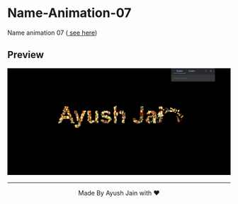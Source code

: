 # Name-Animation-07

Name animation 07 (<a href="https://ayush2967.github.io/Name-Animation-07/"> see here</a>)
## Preview
<img src="a7.png">
<hr>
<p align="center">
  Made By Ayush Jain with ❤️
  </p>
  
